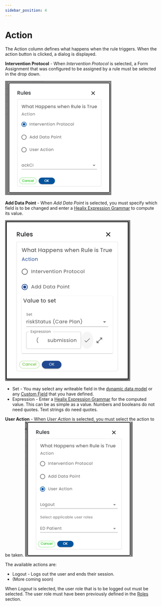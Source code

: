 ```yaml
---
sidebar_position: 4
---
```

# Action

The Action column defines what happens when the rule triggers.  When the action button is clicked, a dialog is displayed.

**Intervention Protocol** - When *Intervention Protocol* is selected, a Form Assignment that was configured to be assigned by a rule must be selected in the drop down.

![Action - Intervention Protocol](img/action-ip.png)

**Add Data Point** - When *Add Data Point* is selected, you must specify which field is to be changed and enter a [Healix Expression Grammar](/dynamic-data-model/healix-calculation-grammar) to compute its value.

![Action - Add Data Point](img/action-data-point.png)

 * Set - You may select any writeable field in the [dynamic data model](../../dynamic-data-model/referencing-data.md) or any [Custom Field](/creating-plans/forms-and-fields/custom-fields) that you have defined.  
 * Expression - Enter a [Healix Expression Grammar](/dynamic-data-model/healix-calculation-grammar) for the computed value.  This can be as simple as a value.  Numbers and booleans do not need quotes.  Text strings do need quotes.


**User Action** - When *User Action* is selected, you must select the action to be taken. 
![Action - User Action](img/action-user-action.png)

 The available actions are:

* Logout - Logs out the user and ends their session.
* (More coming soon)

When *Logout* is selected, the user role that is to be logged out must be selected.  The user role must have been previously defined in the [Roles](../roles/) section.


